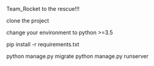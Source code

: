 Team_Rocket to the rescue!!!

clone the project

change your environment to python >=3.5 

pip install -r requirements.txt


python manage.py migrate
python manage.py runserver

